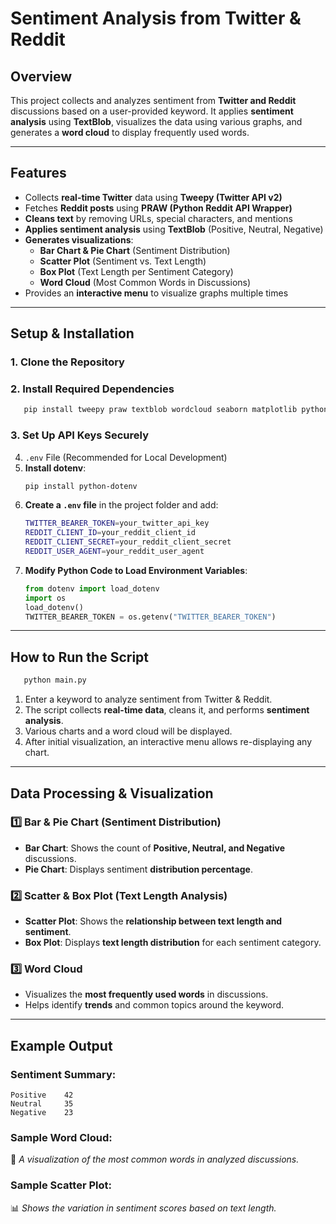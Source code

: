 # Sentiment Analysis from Twitter & Reddit

## Overview
This project collects and analyzes sentiment from **Twitter and Reddit** discussions based on a user-provided keyword. It applies **sentiment analysis** using **TextBlob**, visualizes the data using various graphs, and generates a **word cloud** to display frequently used words.

---
## Features
- Collects **real-time Twitter** data using **Tweepy (Twitter API v2)**
- Fetches **Reddit posts** using **PRAW (Python Reddit API Wrapper)**
- **Cleans text** by removing URLs, special characters, and mentions
- **Applies sentiment analysis** using **TextBlob** (Positive, Neutral, Negative)
- **Generates visualizations**:
  - **Bar Chart & Pie Chart** (Sentiment Distribution)
  - **Scatter Plot** (Sentiment vs. Text Length)
  - **Box Plot** (Text Length per Sentiment Category)
  - **Word Cloud** (Most Common Words in Discussions)
- Provides an **interactive menu** to visualize graphs multiple times

---
## Setup & Installation
### 1. **Clone the Repository**

### 2. **Install Required Dependencies**
```sh
   pip install tweepy praw textblob wordcloud seaborn matplotlib python-dotenv
```

### 3. **Set Up API Keys Securely**

4. `.env` File (Recommended for Local Development)
1. **Install dotenv**:
   ```sh
   pip install python-dotenv
   ```
2. **Create a `.env` file** in the project folder and add:
   ```sh
   TWITTER_BEARER_TOKEN=your_twitter_api_key
   REDDIT_CLIENT_ID=your_reddit_client_id
   REDDIT_CLIENT_SECRET=your_reddit_client_secret
   REDDIT_USER_AGENT=your_reddit_user_agent
   ```
3. **Modify Python Code to Load Environment Variables**:
   ```python
   from dotenv import load_dotenv
   import os
   load_dotenv()
   TWITTER_BEARER_TOKEN = os.getenv("TWITTER_BEARER_TOKEN")
   ```

---
## How to Run the Script
```sh
   python main.py
```
1. Enter a keyword to analyze sentiment from Twitter & Reddit.
2. The script collects **real-time data**, cleans it, and performs **sentiment analysis**.
3. Various charts and a word cloud will be displayed.
4. After initial visualization, an interactive menu allows re-displaying any chart.

---
## Data Processing & Visualization
### 1️⃣ **Bar & Pie Chart (Sentiment Distribution)**
- **Bar Chart**: Shows the count of **Positive, Neutral, and Negative** discussions.
- **Pie Chart**: Displays sentiment **distribution percentage**.

### 2️⃣ **Scatter & Box Plot (Text Length Analysis)**
- **Scatter Plot**: Shows the **relationship between text length and sentiment**.
- **Box Plot**: Displays **text length distribution** for each sentiment category.

### 3️⃣ **Word Cloud**
- Visualizes the **most frequently used words** in discussions.
- Helps identify **trends** and common topics around the keyword.

---
## Example Output
### **Sentiment Summary:**
```
Positive    42
Neutral     35
Negative    23
```
### **Sample Word Cloud:**
📌 *A visualization of the most common words in analyzed discussions.*

### **Sample Scatter Plot:**
📊 *Shows the variation in sentiment scores based on text length.*

